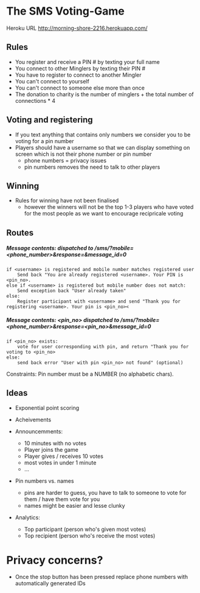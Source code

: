 # The SMS Voting-Game

Heroku URL http://morning-shore-2216.herokuapp.com/

## Rules
- You register and receive a PIN # by texting your full name
- You connect to other Minglers by texting their PIN #
- You have to register to connect to another Mingler
- You can't connect to yourself
- You can't connect to someone else more than once
- The donation to charity is the number of minglers + the total number of connections * 4

## Voting and registering

- If you text anything that contains only numbers we consider you to be voting for a pin number
- Players should have a username so that we can display something on screen which is not their phone number or pin number
    - phone numbers = privacy issues
    - pin numbers removes the need to talk to other players

## Winning
- Rules for winning have not been finalised
    - however the winners will not be the top 1-3 players who have voted for the most people as we want to encourage recipricale voting


## Routes

##### Message contents: <username> dispatched to /sms/?mobile=<phone_number>&response=<username>&message_id=0
    if <username> is registered and mobile number matches registered user
        Send back "You are already registered <username>. Your PIN is <pin_no>.
    else if <username> is registered but mobile number does not match:
        Send exception back "User already taken"
    else:
        Register participant with <username> and send "Thank you for registering <username>. Your pin is <pin_no><

##### Message contents: <pin_no> dispatched to /sms/?mobile=<phone_number>&response=<pin_no>&message_id=0
    if <pin_no> exists:
        vote for user corresponding with pin, and return "Thank you for voting to <pin_no>
    else:
        send back error "User with pin <pin_no> not found" (optional)

Constraints:
Pin number must be a NUMBER (no alphabetic chars).

## Ideas
- Exponential point scoring
- Acheivements
- Announcemments:
    - 10 minutes with no votes
    - Player joins the game
    - Player gives / receives 10 votes
    - most votes in under 1 minute
    - ...
- Pin numbers vs. names
    - pins are harder to guess, you have to talk to someone to vote for them / have them vote for you
    - names might be easier and lesse clunky

- Analytics:
  - Top participant (person who's given most votes)
  - Top recipient (person who's receive the most votes)


# Privacy concerns?
- Once the stop button has been pressed replace phone numbers with automatically generated IDs
